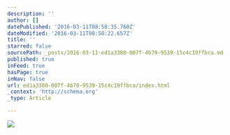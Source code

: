 ```yaml
---
description: ''
author: []
datePublished: '2016-03-11T08:58:35.760Z'
dateModified: '2016-03-11T08:58:22.657Z'
title: ''
starred: false
sourcePath: _posts/2016-03-11-ed1a3380-007f-4b70-9539-15c4c19ffbca.md
published: true
inFeed: true
hasPage: true
inNav: false
url: ed1a3380-007f-4b70-9539-15c4c19ffbca/index.html
_context: 'http://schema.org'
_type: Article

---
```

![](https://the-grid-user-content.s3-us-west-2.amazonaws.com/a5665541-2e40-41d5-b3cd-13cd3e05b3b3.png)